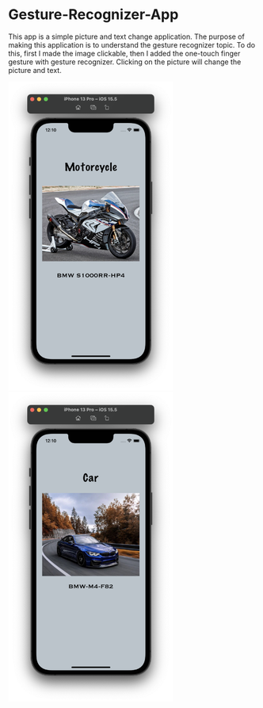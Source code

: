 # Gesture-Recognizer-App
This app is a simple picture and text change application. The purpose of making this application is to understand the gesture recognizer topic. To do this, first I made the image clickable, then I added the one-touch finger gesture with gesture recognizer. Clicking on the picture will change the picture and text.
<p float="left">
<img width="333" src="/Udemy-Atil_Samancioglu/Projects/007-Gesture-Recognizer-App/Screenshots/ss1.png">
<img width="333" src="/Udemy-Atil_Samancioglu/Projects/007-Gesture-Recognizer-App/Screenshots/ss2.png">
</p>
